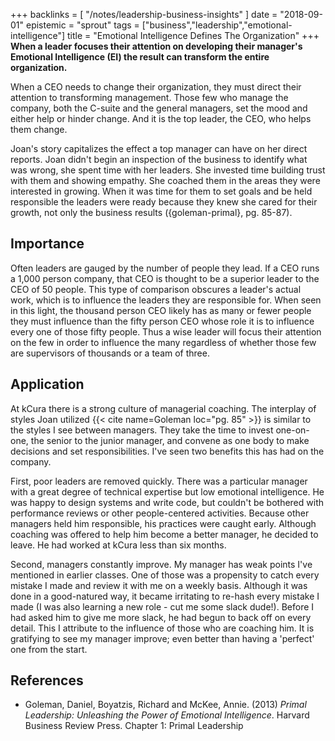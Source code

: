 +++
backlinks = [
  "/notes/leadership-business-insights"
]
date = "2018-09-01"
epistemic = "sprout"
tags = ["business","leadership","emotional-intelligence"]
title = "Emotional Intelligence Defines The Organization"
+++
**When a leader focuses their attention on developing their manager's Emotional Intelligence (EI) the result can transform the entire organization.**

When a CEO needs to change their organization, they must direct their attention to transforming management.  Those few who manage the company, both the C-suite and the general managers, set the mood and either help or hinder change.  And it is the top leader, the CEO, who helps them change.

Joan's story capitalizes the effect a top manager can have on her direct reports.  Joan didn't begin an inspection of the business to identify what was wrong, she spent time with her leaders.  She invested time building trust with them and showing empathy.  She coached them in the areas they were interested in growing.  When it was time for them to set goals and be held responsible the leaders were ready because they knew she cared for their growth, not only the business results ({goleman-primal}, pg. 85-87).

## Importance

Often leaders are gauged by the number of people they lead.  If a CEO runs a 1,000 person company, that CEO is thought to be a superior leader to the CEO of 50 people.  This type of comparison obscures a leader's actual work, which is to influence the leaders they are responsible for.  When seen in this light, the thousand person CEO likely has as many or fewer people they must influence than the fifty person CEO whose role it is to influence every one of those fifty people.  Thus a wise leader will focus their attention on the few in order to influence the many regardless of whether those few are supervisors of thousands or a team of three.

## Application

At kCura there is a strong culture of managerial coaching.  The interplay of styles Joan utilized {{< cite name=Goleman loc="pg. 85" >}} is similar to the styles I see between managers.  They take the time to invest one-on-one, the senior to the junior manager, and convene as one body to make decisions and set responsibilities.  I've seen two benefits this has had on the company.

First, poor leaders are removed quickly.  There was a particular manager with a great degree of technical expertise but low emotional intelligence.  He was happy to design systems and write code, but couldn't be bothered with performance reviews or other people-centered activities.  Because other managers held him responsible, his practices were caught early.  Although coaching was offered to help him become a better manager, he decided to leave.  He had worked at kCura less than six months.

Second, managers constantly improve.  My manager has weak points I've mentioned in earlier classes.  One of those was a propensity to catch every mistake I made and review it with me on a weekly basis.  Although it was done in a good-natured way, it became irritating to re-hash every mistake I made (I was also learning a new role - cut me some slack dude!).  Before I had asked him to give me more slack, he had begun to back off on every detail.  This I attribute to the influence of those who are coaching him.  It is gratifying to see my manager improve; even better than having a 'perfect' one from the start.

## References

- Goleman, Daniel, Boyatzis, Richard and McKee, Annie. (2013) _Primal Leadership: Unleashing the Power of Emotional Intelligence_. Harvard Business Review Press. Chapter 1: Primal Leadership
